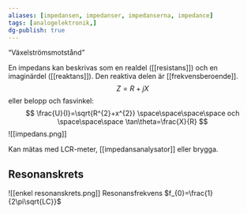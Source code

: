 ```yaml
---
aliases: [impedansen, impedanser, impedanserna, impedance]
tags: [analogelektronik,]
dg-publish: true
---
```

“Växelströmsmotstånd”

En impedans kan beskrivas som en realdel ([[resistans]]) och en imaginärdel ([[reaktans]]). Den reaktiva delen är [[frekvensberoende]].
$$Z = R +jX$$
eller belopp och fasvinkel:
$$
\frac{U}{I}=\sqrt{R^{2}+x^{2}} \space\space\space\space och \space\space\space \tan\theta=\frac{X}{R}
$$
![[impedans.png]]

Kan mätas med LCR-meter, [[impedansanalysator]] eller brygga.
## Resonanskrets
![[enkel resonanskrets.png]]
Resonansfrekvens $f_{0}=\frac{1}{2\pi\sqrt{LC}}$ 



